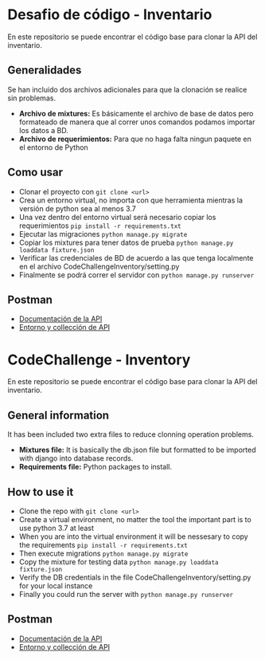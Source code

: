 # Desafio de código - Inventario 
En este repositorio se puede encontrar el código base para clonar la API del inventario.

## Generalidades
Se han incluido dos archivos adicionales para que la clonación se realice sin problemas.
- **Archivo de mixtures:** Es básicamente el archivo de base de datos pero formateado de manera que al correr unos comandos podamos importar los datos a BD.
- **Archivo de requerimientos:** Para que no haga falta ningun paquete en el entorno de Python

## Como usar
- Clonar el proyecto con `git clone <url>`
- Crea un entorno virtual, no importa con que herramienta mientras la versión de python sea al menos 3.7
- Una vez dentro del entorno virtual será necesario copiar los requerimientos `pip install -r requirements.txt`
- Ejecutar las migraciones `python manage.py migrate`
- Copiar los mixtures para tener datos de prueba `python manage.py loaddata fixture.json`
- Verificar las credenciales de BD de acuerdo a las que tenga localmente en el archivo CodeChallengeInventory/setting.py
- Finalmente se podrá correr el servidor con `python manage.py runserver`

## Postman
- [Documentación de la API](https://documenter.getpostman.com/view/13042173/UV5ZDHh5)
- [Entorno y collección de API](https://www.postman.com/JDBanda/workspace/code-challenge-inventory/overview)

# CodeChallenge - Inventory 
En este repositorio se puede encontrar el código base para clonar la API del inventario.

## General information
It has been included two extra files to reduce clonning operation problems.
- **Mixtures file:** It is basically the db.json file but formatted to be imported with django into database records.
- **Requirements file:** Python packages to install.

## How to use it
- Clone the repo with `git clone <url>`
- Create a virtual environment, no matter the tool the important part is to use python 3.7 at least
- When you are into the virtual environment it will be nessesary to copy the requirements `pip install -r requirements.txt`
- Then execute migrations `python manage.py migrate`
- Copy the mixture for testing data `python manage.py loaddata fixture.json`
- Verify the DB credentials in the file CodeChallengeInventory/setting.py for your local instance
- Finally you could run the server with `python manage.py runserver`

## Postman
- [Documentación de la API](https://documenter.getpostman.com/view/13042173/UV5ZDHh5)
- [Entorno y collección de API](https://www.postman.com/JDBanda/workspace/code-challenge-inventory/overview)
